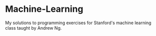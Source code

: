 # Machine-Learning
My solutions to programming exercises for Stanford's machine learning class taught by Andrew Ng.
